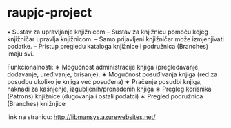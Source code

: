 # raupjc-project

• Sustav za upravljanje knjižnicom
– Sustav za knjižnicu pomoću kojeg  knjižničar upravlja knjižnicom.
– Samo prijavljeni knjižničar može izmjenjivati podatke.
– Pristup pregledu kataloga knjižnice i podružnica (Branches) imaju svi.

Funkcionalnosti:
∗ Mogućnost administracije knjiga (pregledavanje, dodavanje, uređivanje, brisanje).
∗ Mogućnost posuđivanja knjiga (red za posudbu ukoliko je knjiga već posuđena)
∗ Pračenje posudbi knjiga, naknadi za kašnjenje, izgubljenih/pronađenih knjiga
∗ Pregleg korisnika (Patrons) knjižnice (dugovanja i ostali podatci)
∗ Pregled podružnica (Branches) knižnjice


link na stranicu: http://libmansys.azurewebsites.net/
